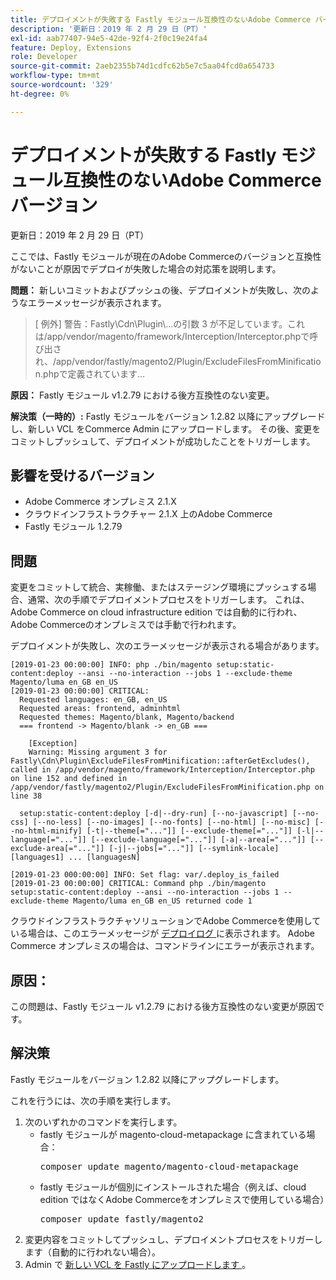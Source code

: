 ```yaml
---
title: デプロイメントが失敗する Fastly モジュール互換性のないAdobe Commerce バージョン
description: '更新日：2019 年 2 月 29 日（PT）'
exl-id: aab77407-94e5-42de-92f4-2f0c19e24fa4
feature: Deploy, Extensions
role: Developer
source-git-commit: 2aeb2355b74d1cdfc62b5e7c5aa04fcd0a654733
workflow-type: tm+mt
source-wordcount: '329'
ht-degree: 0%

---
```


# デプロイメントが失敗する Fastly モジュール互換性のないAdobe Commerce バージョン

更新日：2019 年 2 月 29 日（PT）

ここでは、Fastly モジュールが現在のAdobe Commerceのバージョンと互換性がないことが原因でデプロイが失敗した場合の対応策を説明します。

**問題：** 新しいコミットおよびプッシュの後、デプロイメントが失敗し、次のようなエラーメッセージが表示されます。

>\[ 例外\] 警告：Fastly\\Cdn\\Plugin\\...の引数 3 が不足しています。これは/app/vendor/magento/framework/Interception/Interceptor.phpで呼び出され、/app/vendor/fastly/magento2/Plugin/ExcludeFilesFromMinification.phpで定義されています…

**原因：** Fastly モジュール v1.2.79 における後方互換性のない変更。

**解決策（一時的）:** Fastly モジュールをバージョン 1.2.82 以降にアップグレードし、新しい VCL をCommerce Admin にアップロードします。 その後、変更をコミットしプッシュして、デプロイメントが成功したことをトリガーします。

## 影響を受けるバージョン

* Adobe Commerce オンプレミス 2.1.X
* クラウドインフラストラクチャー 2.1.X 上のAdobe Commerce
* Fastly モジュール 1.2.79

## 問題

変更をコミットして統合、実稼働、またはステージング環境にプッシュする場合、通常、次の手順でデプロイメントプロセスをトリガーします。 これは、Adobe Commerce on cloud infrastructure edition では自動的に行われ、Adobe Commerceのオンプレミスでは手動で行われます。

デプロイメントが失敗し、次のエラーメッセージが表示される場合があります。

```
[2019-01-23 00:00:00] INFO: php ./bin/magento setup:static-content:deploy --ansi --no-interaction --jobs 1 --exclude-theme Magento/luma en_GB en_US
[2019-01-23 00:00:00] CRITICAL:
  Requested languages: en_GB, en_US
  Requested areas: frontend, adminhtml
  Requested themes: Magento/blank, Magento/backend
  === frontend -> Magento/blank -> en_GB ===

    [Exception]
    Warning: Missing argument 3 for Fastly\Cdn\Plugin\ExcludeFilesFromMinification::afterGetExcludes(), called in /app/vendor/magento/framework/Interception/Interceptor.php on line 152 and defined in /app/vendor/fastly/magento2/Plugin/ExcludeFilesFromMinification.php on line 38

  setup:static-content:deploy [-d|--dry-run] [--no-javascript] [--no-css] [--no-less] [--no-images] [--no-fonts] [--no-html] [--no-misc] [--no-html-minify] [-t|--theme[="..."]] [--exclude-theme[="..."]] [-l|--language[="..."]] [--exclude-language[="..."]] [-a|--area[="..."]] [--exclude-area[="..."]] [-j|--jobs[="..."]] [--symlink-locale] [languages1] ... [languagesN]

[2019-01-23 000:00:00] INFO: Set flag: var/.deploy_is_failed
[2019-01-23 00:00:00] CRITICAL: Command php ./bin/magento setup:static-content:deploy --ansi --no-interaction --jobs 1 --exclude-theme Magento/luma en_GB en_US returned code 1
```

クラウドインフラストラクチャソリューションでAdobe Commerceを使用している場合は、このエラーメッセージが [ デプロイログ ](https://experienceleague.adobe.com/ja/docs/commerce-cloud-service/user-guide/develop/test/log-locations) に表示されます。 Adobe Commerce オンプレミスの場合は、コマンドラインにエラーが表示されます。

## 原因：

この問題は、Fastly モジュール v1.2.79 における後方互換性のない変更が原因です。

## 解決策

Fastly モジュールをバージョン 1.2.82 以降にアップグレードします。

これを行うには、次の手順を実行します。

1. 次のいずれかのコマンドを実行します。
   * fastly モジュールが magento-cloud-metapackage に含まれている場合：    <pre>composer update magento/magento-cloud-metapackage</pre>
   * fastly モジュールが個別にインストールされた場合（例えば、cloud edition ではなくAdobe Commerceをオンプレミスで使用している場合） <pre>composer update fastly/magento2</pre>
1. 変更内容をコミットしてプッシュし、デプロイメントプロセスをトリガーします（自動的に行われない場合）。
1. Admin で [ 新しい VCL を Fastly にアップロードします ](https://experienceleague.adobe.com/ja/docs/commerce-cloud-service/user-guide/cdn/setup-fastly/fastly-configuration#upload-vcl-snippets)。
